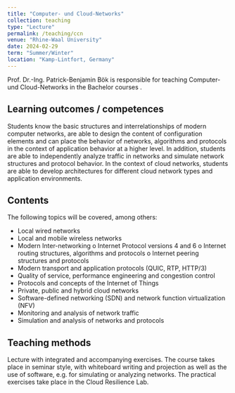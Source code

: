```yaml
---
title: "Computer- und Cloud-Networks"
collection: teaching
type: "Lecture"
permalink: /teaching/ccn
venue: "Rhine-Waal University"
date: 2024-02-29
term: "Summer/Winter"
location: "Kamp-Lintfort, Germany"
---
```

Prof. Dr.-Ing. Patrick-Benjamin Bök is responsible for teaching Computer- und Cloud-Networks in the Bachelor courses .

## Learning outcomes / competences
Students know the basic structures and interrelationships of modern computer networks, are able to design the content of configuration elements and can place the behavior of networks, algorithms and protocols in the context of application behavior at a higher level. In addition, students are able to independently analyze traffic in networks and simulate network structures and protocol behavior. In the context of cloud networks, students are able to develop architectures for different cloud network types and application environments.

## Contents
The following topics will be covered, among others: 
- Local wired networks
- Local and mobile wireless networks
- Modern Inter-networking
o Internet Protocol versions 4 and 6
o Internet routing structures, algorithms and protocols
o Internet peering structures and protocols
- Modern transport and application protocols (QUIC, RTP, HTTP/3)	
- Quality of service, performance engineering and congestion control
- Protocols and concepts of the Internet of Things
- Private, public and hybrid cloud networks
- Software-defined networking (SDN) and network function virtualization (NFV)
- Monitoring and analysis of network traffic
- Simulation and analysis of networks and protocols

## Teaching methods
Lecture with integrated and accompanying exercises. The course takes place in seminar style, with whiteboard writing and projection as well as the use of software, e.g. for simulating or analyzing networks. The practical exercises take place in the Cloud Resilience Lab.

